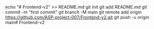 echo "# Frontend-v2" >> README.md
git init
git add README.md
git commit -m "first commit"
git branch -M main
git remote add origin https://github.com/ASP-project-007/Frontend-v2.git
git push -u origin main# Frontend-v2
